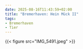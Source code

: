 ```yaml
---
date: 2025-08-16T11:43:59+02:00
title: "Bremerhaven: Hein Mück II"
tags:
- Bremerhaven
- Tier
---
```

{{< figure src="IMG_5491.jpeg" >}}
